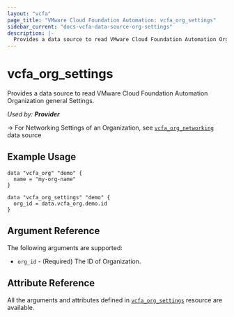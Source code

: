 ```yaml
---
layout: "vcfa"
page_title: "VMware Cloud Foundation Automation: vcfa_org_settings"
sidebar_current: "docs-vcfa-data-source-org-settings"
description: |-
  Provides a data source to read VMware Cloud Foundation Automation Organization general Settings.
---
```


# vcfa\_org\_settings

Provides a data source to read VMware Cloud Foundation Automation Organization general Settings.

_Used by: **Provider**_

-> For Networking Settings of an Organization, see [`vcfa_org_networking`](/providers/vmware/vcfa/latest/docs/data-sources/org_networking) data source 

## Example Usage

```hcl
data "vcfa_org" "demo" {
  name = "my-org-name"
}

data "vcfa_org_settings" "demo" {
  org_id = data.vcfa_org.demo.id
}
```

## Argument Reference

The following arguments are supported:

- `org_id` - (Required) The ID of Organization.

## Attribute Reference

All the arguments and attributes defined in
[`vcfa_org_settings`](/providers/vmware/vcfa/latest/docs/resources/org_settings) resource are
available.